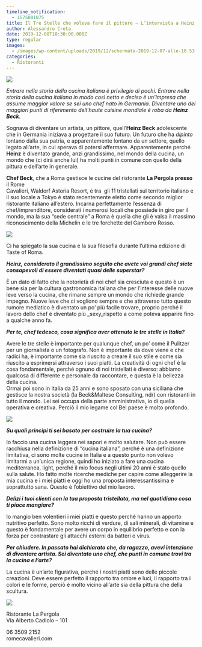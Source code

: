 ```yaml
---
timeline_notification:
  - 1575801075
title: Il Tre Stelle che voleva fare il pittore – L’intervista a Heinz Beck
author: Alessandro Creta
date: 2019-12-08T10:30:00.000Z
type: regular
images:
  - /images/wp-content/uploads/2019/12/schermata-2019-12-07-alle-18.53.16.webp
categories:
  - Ristoranti
---
```


![](/images/wp-content/uploads/2019/11/schermata-2019-11-28-alle-21.03.25.webp)

*Entrare nella storia della cucina italiana è privilegio di pochi. Entrare nella storia della cucina italiana in modo così netto e deciso è un’impresa che assume maggior valore se sei uno chef nato in Germania. Diventare uno dei maggiori punti di riferimento dell’haute cuisine mondiale è roba da **Heinz Beck**.*

Sognava di diventare un artista, un pittore, quell’**Heinz Beck** adolescente che in Germania iniziava a progettare il suo futuro. Un futuro che ha *dipinto* lontano dalla sua patria, e apparentemente lontano da un settore, quello legato all’arte, in cui sperava di potersi affermare. Apparentemente perché **Heinz** è diventato grande, anzi grandissimo, nel mondo della cucina, un mondo che (ci dirà anche lui) ha molti punti in comune con quello della pittura e dell’arte in generale.

**Chef Beck**, che a Roma gestisce le cucine del ristorante **La Pergola presso** il Rome\
Cavalieri, Waldorf Astoria Resort, è tra  gli 11 tristellati sul territorio italiano e il suo locale a Tokyo è stato recentemente eletto come secondo miglior ristorante italiano all’estero. Incarna perfettamente l’essenza di chef/imprenditore, considerati i numerosi locali che possiede in giro per il mondo, ma la sua “sede centrale” a Roma è quella che gli è valsa il massimo riconoscimento della Michelin e le tre forchette del Gambero Rosso.

![](/images/wp-content/uploads/2019/11/schermata-2019-11-28-alle-21.02.20.webp)

Ci ha spiegato la sua cucina e la sua filosofia durante l’ultima edizione di Taste of Roma.

***Heinz, considerato il grandissimo seguito che avete voi grandi chef siete consapevoli di essere diventati quasi delle superstar?***

È un dato di fatto che la notorietà di noi chef sia cresciuta e questo è un bene sia per la cultura gastronomica italiana che per l’interesse delle nuove leve verso la cucina, che rimane sempre un mondo che richiede grande impegno. Nuove leve che ci vogliono sempre e che attraverso tutto questo rumore mediatico è diventato un po’ più facile trovare, proprio perché il lavoro dello chef è diventato più \_sexy\_rispetto a come poteva apparire fino a qualche anno fa.

***Per te, chef tedesco, cosa significa aver ottenuto le tre stelle in Italia?***

Avere le tre stelle è importante per qualunque chef, un po’ come il Pulitzer per un giornalista o un fotografo. Non è importante da dove viene e che radici ha, è importante come sia riuscito a creare il suo stile e come sia riuscito a esprimersi attraverso i suoi piatti. La creatività di ogni chef è la cosa fondamentale, perché ognuno di noi tristellati è diverso: abbiamo qualcosa di differente e personale da raccontare, e questa è la bellezza della cucina.\
Ormai poi sono in Italia da 25 anni e sono sposato con una siciliana che gestisce la nostra società (la Beck\&Maltese Consulting, ndr) con ristoranti in tutto il mondo. Lei sei occupa della parte amministrativa, io di quella operativa e creativa. Perciò il mio legame col Bel paese è molto profondo.

![](/images/wp-content/uploads/2019/11/schermata-2019-11-28-alle-21.02.03.webp)

***Su quali principi ti sei basato per costruire la tua cucina?***

Io faccio una cucina leggera nei sapori e molto salutare. Non può essere racchiusa nella definizione di “cucina italiana”, perché è una definizione limitativa, ci sono molte cucine in Italia e a questo punto non volevo limitarmi a un’unica regione, quindi ho iniziato a fare una cucina mediterranea, light, perché il mio focus negli ultimi 20 anni è stato quello sulla salute. Ho fatto molte ricerche mediche per capire come alleggerire la mia cucina e i miei piatti e oggi ho una proposta interessantissima e soprattutto sana. Questo è l’obiettivo del mio lavoro.

***Delizi i tuoi clienti con la tua proposta tristellata, ma nel quotidiano cosa ti piace mangiare?***

Io mangio ben volentieri i miei piatti e questo perché hanno un apporto nutritivo perfetto. Sono molto ricchi di verdure, di sali minerali, di vitamine e questo è fondamentale per avere un corpo in equilibrio perfetto e con la forza per contrastare gli attacchi esterni da batteri o virus.

***Per chiudere. In passato hai dichiarato che, da ragazzo, avevi intenzione di diventare artista. Sei diventato uno chef, che punti in comune trovi tra la cucina e l’arte?***

La cucina è un’arte figurativa, perché i nostri piatti sono delle piccole creazioni. Deve essere perfetto il rapporto tra ombre e luci, il rapporto tra i colori e le forme, perciò è molto vicino all’arte sia della pittura che della scultura.

![](/images/wp-content/uploads/2019/11/schermata-2019-12-07-alle-18.46.33.webp)

Ristorante La Pergola\
Via Alberto Cadlolo – 101

06 3509 2152\
romecavalieri.com
